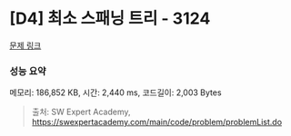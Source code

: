 # [D4] 최소 스패닝 트리 - 3124 

[문제 링크](https://swexpertacademy.com/main/code/problem/problemDetail.do?contestProbId=AV_mSnmKUckDFAWb) 

### 성능 요약

메모리: 186,852 KB, 시간: 2,440 ms, 코드길이: 2,003 Bytes



> 출처: SW Expert Academy, https://swexpertacademy.com/main/code/problem/problemList.do